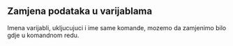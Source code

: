## Zamjena podataka u varijablama

Imena varijabli, ukljucujuci i ime same komande, mozemo da zamjenimo bilo gdje u komandnom redu.

